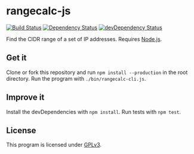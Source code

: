 # rangecalc-js

[![Build Status](https://travis-ci.org/clpo13/rangecalc-js.svg?branch=master)](https://travis-ci.org/clpo13/rangecalc-js)
[![Dependency Status](https://david-dm.org/clpo13/rangecalc-js.svg)](https://david-dm.org/clpo13/rangecalc-js)
[![devDependency Status](https://david-dm.org/clpo13/rangecalc-js/dev-status.svg)](https://david-dm.org/clpo13/rangecalc-js#info=devDependencies)

Find the CIDR range of a set of IP addresses. Requires [Node.js](https://nodejs.org).

## Get it

Clone or fork this repository and run `npm install --production` in the root directory. Run the program with `./bin/rangecalc-cli.js`.

## Improve it

Install the devDependencies with `npm install`. Run tests with `npm test`.

## License

This program is licensed under [GPLv3](LICENSE).
